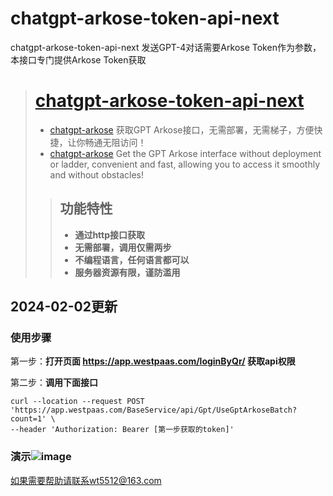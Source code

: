 # chatgpt-arkose-token-api-next
chatgpt-arkose-token-api-next
发送GPT-4对话需要Arkose Token作为参数，本接口专门提供Arkose Token获取
> # [chatgpt-arkose-token-api-next](https://github.com/wt5512/chatgpt-arkose-token-api-next)
> * [chatgpt-arkose](https://github.com/wt5512/chatgpt-arkose-token-api-next) 获取GPT Arkose接口，无需部署，无需梯子，方便快捷，让你畅通无阻访问！
> * [chatgpt-arkose](https://github.com/wt5512/chatgpt-arkose-token-api-next) Get the GPT Arkose interface without deployment or ladder, convenient and fast, allowing you to access it smoothly and without obstacles!
> 
> > ## 功能特性
> > 
> > * **通过http接口获取**
> > * **无需部署，调用仅需两步**
> > * **不编程语言，任何语言都可以**
> > * **服务器资源有限，谨防滥用**

## 2024-02-02更新
### 使用步骤

第一步：**打开页面 https://app.westpaas.com/loginByQr/  获取api权限**

第二步：**调用下面接口**

```
curl --location --request POST 'https://app.westpaas.com/BaseService/api/Gpt/UseGptArkoseBatch?count=1' \
--header 'Authorization: Bearer [第一步获取的token]'
```
### 演示![image](https://github.com/wt5512/chatgpt-arkose-token-api-next/assets/7941052/c3cc741f-8548-4b06-894f-7632b76ec5ff)

如果需要帮助请联系wt5512@163.com




